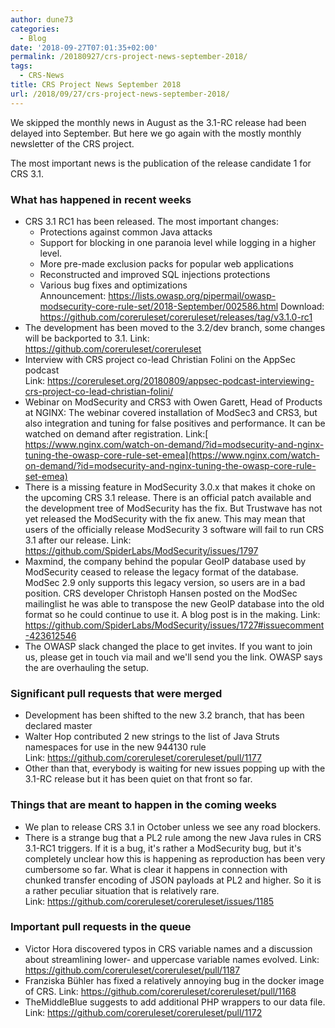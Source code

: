 ```yaml
---
author: dune73
categories:
  - Blog
date: '2018-09-27T07:01:35+02:00'
permalink: /20180927/crs-project-news-september-2018/
tags:
  - CRS-News
title: CRS Project News September 2018
url: /2018/09/27/crs-project-news-september-2018/
---
```



We skipped the monthly news in August as the 3.1-RC release had been delayed into September. But here we go again with the mostly monthly newsletter of the CRS project.

The most important news is the publication of the release candidate 1 for CRS 3.1.

### **What has happened in recent weeks**

- CRS 3.1 RC1 has been released. The most important changes:  
  - Protections against common Java attacks  
  - Support for blocking in one paranoia level while logging in a higher level.  
  - More pre-made exclusion packs for popular web applications  
  - Reconstructed and improved SQL injections protections  
  - Various bug fixes and optimizations  
    Announcement: <https://lists.owasp.org/pipermail/owasp-modsecurity-core-rule-set/2018-September/002586.html>
    Download: <https://github.com/coreruleset/coreruleset/releases/tag/v3.1.0-rc1>
- The development has been moved to the 3.2/dev branch, some changes will be backported to 3.1.
    Link: <https://github.com/coreruleset/coreruleset>
- Interview with CRS project co-lead Christian Folini on the AppSec podcast  
    Link: <https://coreruleset.org/20180809/appsec-podcast-interviewing-crs-project-co-lead-christian-folini/>
- Webinar on ModSecurity and CRS3 with Owen Garett, Head of Products at NGINX: The webinar covered installation of ModSec3 and CRS3, but also integration and tuning for false positives and performance. It can be watched on demand after registration.
    Link:[ https://www.nginx.com/watch-on-demand/?id=modsecurity-and-nginx-tuning-the-owasp-core-rule-set-emea](https://www.nginx.com/watch-on-demand/?id=modsecurity-and-nginx-tuning-the-owasp-core-rule-set-emea)
- There is a missing feature in ModSecurity 3.0.x that makes it choke on the upcoming CRS 3.1 release. There is an official patch available and the development tree of ModSecurity has the fix. But Trustwave has not yet released the ModSecurity with the fix anew. This may mean that users of the officially release ModSecurity 3 software will fail to run CRS 3.1 after our release.
    Link: <https://github.com/SpiderLabs/ModSecurity/issues/1797>
- Maxmind, the company behind the popular GeoIP database used by ModSecurity ceased to release the legacy format of the database. ModSec 2.9 only supports this legacy version, so users are in a bad position. CRS developer Christoph Hansen posted on the ModSec mailinglist he was able to transpose the new GeoIP database into the old format so he could continue to use it. A blog post is in the making.
    Link: <https://github.com/SpiderLabs/ModSecurity/issues/1727#issuecomment-423612546>
- The OWASP slack changed the place to get invites. If you want to join us, please get in touch via mail and we'll send you the link. OWASP says the are overhauling the setup.

### Significant pull requests that were merged

- Development has been shifted to the new 3.2 branch, that has been declared master
- Walter Hop contributed 2 new strings to the list of Java Struts namespaces for use in the new 944130 rule  
    Link: <https://github.com/coreruleset/coreruleset/pull/1177>
- Other than that, everybody is waiting for new issues popping up with the 3.1-RC release but it has been quiet on that front so far.

### Things that are meant to happen in the coming weeks

- We plan to release CRS 3.1 in October unless we see any road blockers.
- There is a strange bug that a PL2 rule among the new Java rules in CRS 3.1-RC1 triggers. If it is a bug, it's rather a ModSecurity bug, but it's completely unclear how this is happening as reproduction has been very cumbersome so far. What is clear it happens in connection with chunked transfer encoding of JSON payloads at PL2 and higher. So it is a rather peculiar situation that is relatively rare.  
    Link: <https://github.com/coreruleset/coreruleset/issues/1185>

### Important pull requests in the queue

- Victor Hora discovered typos in CRS variable names and a discussion about streamlining lower- and uppercase variable names evolved.
    Link: <https://github.com/coreruleset/coreruleset/pull/1187>
- Franziska Bühler has fixed a relatively annoying bug in the docker image of CRS.
    Link: <https://github.com/coreruleset/coreruleset/pull/1168>
- TheMiddleBlue suggests to add additional PHP wrappers to our data file.  
    Link: <https://github.com/coreruleset/coreruleset/pull/1172>
